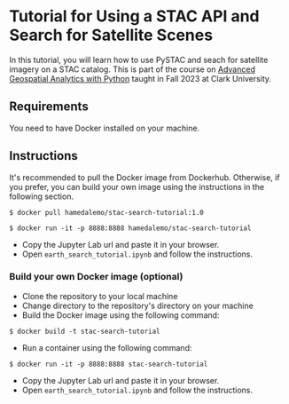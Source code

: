 # Tutorial for Using a STAC API and Search for Satellite Scenes

In this tutorial, you will learn how to use PySTAC and seach for satellite imagery on a STAC catalog. 
This is part of the course on [Advanced Geospatial Analytics with Python](https://hamedalemo.github.io/advanced-geo-python/intro.html) taught in Fall 2023 at Clark University. 


## Requirements

You need to have Docker installed on your machine. 

## Instructions

It's recommended to pull the Docker image from Dockerhub. Otherwise, if you prefer, you can build your own image using the instructions in the following section. 

```
$ docker pull hamedalemo/stac-search-tutorial:1.0
```
```
$ docker run -it -p 8888:8888 hamedalemo/stac-search-tutorial
```

- Copy the Jupyter Lab url and paste it in your browser. 
- Open `earth_search_tutorial.ipynb` and follow the instructions. 

### Build your own Docker image (optional)

- Clone the repository to your local machine
- Change directory to the repository's directory on your machine
- Build the Docker image using the following command:
```
$ docker build -t stac-search-tutorial 
```
- Run a container using the following command:
```
$ docker run -it -p 8888:8888 stac-search-tutorial
```
- Copy the Jupyter Lab url and paste it in your browser. 
- Open `earth_search_tutorial.ipynb` and follow the instructions. 
